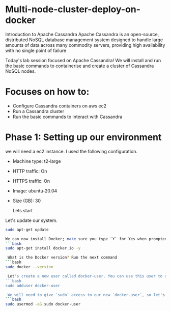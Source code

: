 # Multi-node-cluster-deploy-on-docker

Introduction to Apache Cassandra
Apache Cassandra is an open-source, distributed NoSQL database management system designed to handle large amounts of data across many commodity servers,
providing high availability with no single point of failure

Today's lab session focused on Apache Cassandra! We will install and run the basic commands to containerise and create a cluster of Cassandra NoSQL nodes.

# Focuses on how to:
* Configure Cassandra containers on aws ec2
* Run a Cassandra cluster
* Run the basic commands to interact with Cassandra

# Phase 1: Setting up our environment
we will need a ec2 instance. I used the following configuration.
* Machine type: t2-large
* HTTP traffic: On
* HTTPS traffic: On
* Image: ubuntu-20.04
* Size (GB): 30

  Lets start

Let's update our system.
```bash
sudo apt-get update

We can now install Docker; make sure you type `Y` for Yes when prompted.
```bash
sudo apt-get install docker.io -y

 What is the Docker version? Run the next command
```bash
sudo docker --version

 Let's create a new user called docker-user. You can use this user to run our containers.
```bash
sudo adduser docker-user

 We will need to give `sudo` access to our new `docker-user`, so let's add it to the `sudo` group.
```bash
sudo usermod -aG sudo docker-user
